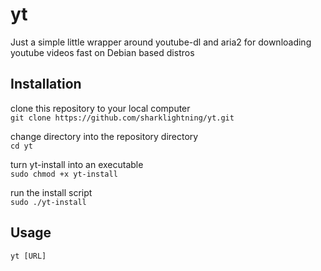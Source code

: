 # yt

Just a simple little wrapper around youtube-dl and aria2 for downloading youtube videos fast on Debian based distros

## Installation
clone this repository to your local computer\
`git clone https://github.com/sharklightning/yt.git`

change directory into the repository directory\
`cd yt`

turn yt-install into an executable\
`sudo chmod +x yt-install` 

run the install script\
`sudo ./yt-install`

## Usage
`yt [URL]`
